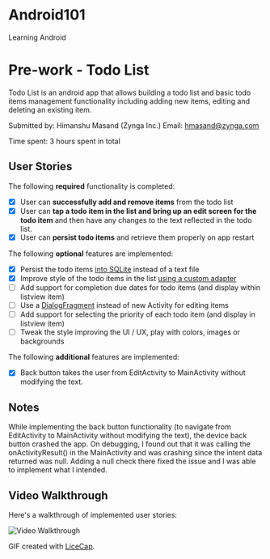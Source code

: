 # Android101
Learning Android

# Pre-work - Todo List

Todo List is an android app that allows building a todo list and basic todo items management functionality including adding new items, editing and deleting an existing item.

Submitted by: Himanshu Masand (Zynga Inc.) Email: hmasand@zynga.com

Time spent: 3 hours spent in total

## User Stories

The following **required** functionality is completed:

* [x] User can **successfully add and remove items** from the todo list
* [x] User can **tap a todo item in the list and bring up an edit screen for the todo item** and then have any changes to the text reflected in the todo list.
* [x] User can **persist todo items** and retrieve them properly on app restart

The following **optional** features are implemented:

* [x] Persist the todo items [into SQLite](http://guides.codepath.com/android/Persisting-Data-to-the-Device#sqlite) instead of a text file
* [x] Improve style of the todo items in the list [using a custom adapter](http://guides.codepath.com/android/Using-an-ArrayAdapter-with-ListView)
* [ ] Add support for completion due dates for todo items (and display within listview item)
* [ ] Use a [DialogFragment](http://guides.codepath.com/android/Using-DialogFragment) instead of new Activity for editing items
* [ ] Add support for selecting the priority of each todo item (and display in listview item)
* [ ] Tweak the style improving the UI / UX, play with colors, images or backgrounds

The following **additional** features are implemented:

* [x] Back button takes the user from EditActivity to MainActivity without modifying the text.

## Notes

While implementing the back button functionality (to navigate from EditActivity to MainActivity without modifying the text), the device back button crashed the app. On debugging, I found out that it was calling the onActivityResult() in the MainActivity and was crashing since the intent data returned was null. Adding a null check there fixed the issue and I was able to implement what I intended.

## Video Walkthrough 

Here's a walkthrough of implemented user stories:

<img src='http://i.imgur.com/Rum4J1Z.gif' title='Video Walkthrough' width='' alt='Video Walkthrough' />

GIF created with [LiceCap](http://www.cockos.com/licecap/).

